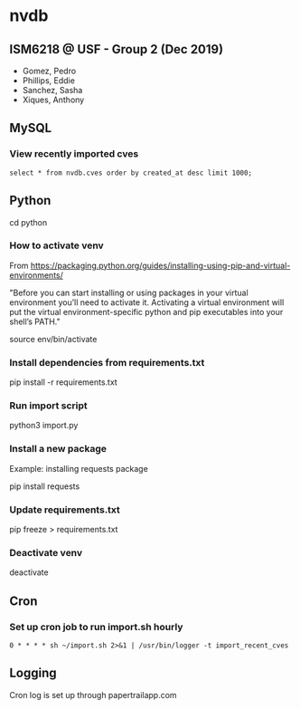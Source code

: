 # nvdb

## ISM6218 @ USF - Group 2 (Dec 2019)
- Gomez, Pedro
- Phillips, Eddie
- Sanchez, Sasha
- Xiques, Anthony

## MySQL

### View recently imported cves

`select * from nvdb.cves order by created_at desc limit 1000;`

##  Python

cd python

### How to activate venv

From https://packaging.python.org/guides/installing-using-pip-and-virtual-environments/

"Before you can start installing or using packages in your virtual environment you’ll need to activate it. Activating a virtual environment will put the virtual environment-specific python and pip executables into your shell’s PATH."

source env/bin/activate

### Install dependencies from requirements.txt

pip install -r requirements.txt

### Run import script

python3 import.py

### Install a new package

Example: installing requests package

pip install requests

### Update requirements.txt

pip freeze > requirements.txt

### Deactivate venv

deactivate

## Cron

### Set up cron job to run import.sh hourly
`0 * * * * sh ~/import.sh 2>&1 | /usr/bin/logger -t import_recent_cves`

## Logging
Cron log is set up through papertrailapp.com